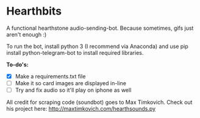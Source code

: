 # Hearthbits

A functional hearthstone audio-sending-bot. Because sometimes, gifs just aren't enough :)

To run the bot, install python 3 (I recommend via Anaconda) and use pip install python-telegram-bot to install required libraries.

**To-do's:**
- [x] Make a requirements.txt file
- [ ] Make it so card images are displayed in-line
- [ ] Try and fix audio so it'll play on iphone as well

All credit for scraping code (soundbot) goes to Max Timkovich. Check out his project here: http://maxtimkovich.com/hearthsounds.py
